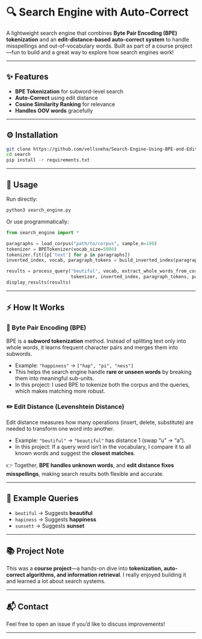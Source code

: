 

# 🔍 Search Engine with Auto-Correct

A lightweight search engine that combines **Byte Pair Encoding (BPE) tokenization** and an **edit-distance-based auto-correct system** to handle misspellings and out-of-vocabulary words. Built as part of a course project—fun to build and a great way to explore how search engines work!

---

## ✨ Features

* **BPE Tokenization** for subword-level search
* **Auto-Correct** using edit distance
* **Cosine Similarity Ranking** for relevance
* **Handles OOV words** gracefully

---

## ⚙️ Installation

```bash
git clone https://github.com/vellsneha/Search-Engine-Using-BPE-and-Edit-Distance.git
cd search
pip install -r requirements.txt
```

---

## 🚀 Usage

Run directly:

```bash
python3 search_engine.py
```

Or use programmatically:

```python
from search_engine import *

paragraphs = load_corpus("path/to/corpus", sample_n=100)
tokenizer = BPETokenizer(vocab_size=5000)
tokenizer.fit([p['text'] for p in paragraphs])
inverted_index, vocab, paragraph_tokens = build_inverted_index(paragraphs, tokenizer)

results = process_query("beutiful", vocab, extract_whole_words_from_corpus(paragraphs), 
                        tokenizer, inverted_index, paragraph_tokens, paragraphs)
display_results(results)
```

---

## ⚡ How It Works

### 🔡 Byte Pair Encoding (BPE)

BPE is a **subword tokenization** method. Instead of splitting text only into whole words, it learns frequent character pairs and merges them into subwords.

* Example: `"happiness"` → `["hap", "pi", "ness"]`
* This helps the search engine handle **rare or unseen words** by breaking them into meaningful sub-units.
* In this project: I used BPE to tokenize both the corpus and the queries, which makes matching more robust.

### ✏️ Edit Distance (Levenshtein Distance)

Edit distance measures how many operations (insert, delete, substitute) are needed to transform one word into another.

* Example: `"beutiful"` → `"beautiful"` has distance 1 (swap “u” → “a”).
* In this project: If a query word isn’t in the vocabulary, I compare it to all known words and suggest the **closest matches**.

👉 Together, **BPE handles unknown words**, and **edit distance fixes misspellings**, making search results both flexible and accurate.

---

## 📝 Example Queries

* `beutiful` → Suggests **beautiful**
* `hapiness` → Suggests **happiness**
* `sunsett` → Suggests **sunset**

---

## 📚 Project Note

This was a **course project**—a hands-on dive into **tokenization, auto-correct algorithms, and information retrieval**. I really enjoyed building it and learned a lot about search systems.

---

## 📬 Contact

Feel free to open an issue if you’d like to discuss improvements!

---
